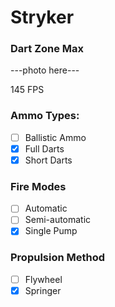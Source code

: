 # Stryker
### Dart Zone Max

---photo here---

145 FPS 

### Ammo Types:
- [ ] Ballistic Ammo
- [x] Full Darts
- [x] Short Darts

### Fire Modes
- [ ] Automatic
- [ ] Semi-automatic
- [x] Single Pump

### Propulsion Method
- [ ] Flywheel
- [x] Springer
